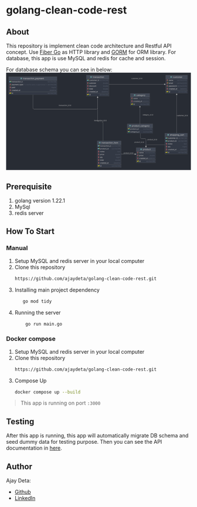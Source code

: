# golang-clean-code-rest

## About
This repository is implement clean code architecture and Restful API concept. 
Use [Fiber Go](https://gofiber.io/) as HTTP library and [GORM](https://gorm.io/index.html) for ORM library.
For database, this app is use MySQL and redis for cache and session.

For database schema you can see in below:
![image](md/synapsis_challenge.png)

## Prerequisite
1. golang version 1.22.1
2. MySql
3. redis server

## How To Start
### Manual
1. Setup MySQL and redis server in your local computer
2. Clone this repository
    ```bash
    https://github.com/ajaydeta/golang-clean-code-rest.git
   ```
3. Installing main project dependency
    ```bash
       go mod tidy
   ```
4. Running the server
   ```bash
       go run main.go
   ```
   
### Docker compose 
1. Setup MySQL and redis server in your local computer
2. Clone this repository
    ```bash
   https://github.com/ajaydeta/golang-clean-code-rest.git
   ```
3. Compose Up
   ```bash
   docker compose up --build
   ```

> This app is running on port `:3000`

## Testing
After this app is running, this app will automatically migrate DB schema and seed dummy data for testing purpose.
Then you can see the API documentation in [here](https://www.postman.com/ajaydeta/workspace/synapsis-challenge).

## Author
Ajay Deta:
- [Github](https://github.com/ajaydeta/golang-clean-code-rest.git)
- [LinkedIn](https://www.linkedin.com/in/ajay-deta/)
